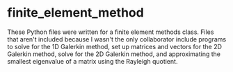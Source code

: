 # finite_element_method

These Python files were written for a finite element methods class. Files that aren't included because I wasn't the only collaborator include programs to solve for the 1D Galerkin method, set up matrices and vectors for the 2D Galerkin method, solve for the 2D Galerkin method, and approximating the smallest eigenvalue of a matrix using the Rayleigh quotient.
